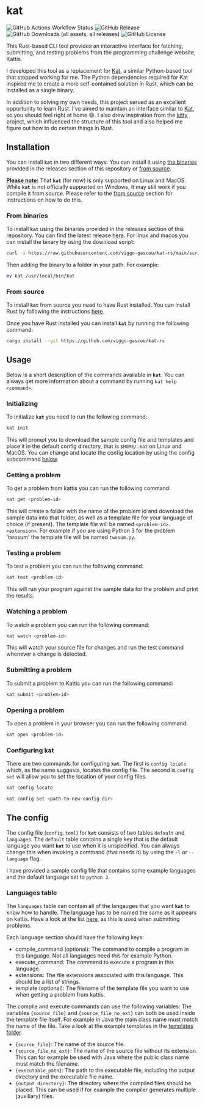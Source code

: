 # kat

![GitHub Actions Workflow Status](https://img.shields.io/github/actions/workflow/status/viggo-gascou/kat-rs/release)
![GitHub Release](https://img.shields.io/github/v/release/viggo-gascou/kat-rs)
![GitHub Downloads (all assets, all releases)](https://img.shields.io/github/downloads/viggo-gascou/kat-rs/total)
![GitHub License](https://img.shields.io/github/license/viggo-gascou/kat-rs)

This Rust-based CLI tool provides an interactive interface for fetching,
submitting, and testing problems from the programming challenge website,
Kattis.

I developed this tool as a replacement for
[Kat](https://github.com/Duckapple/Kat), a similar Python-based tool that
stopped working for me. The Python dependencies required for Kat inspired me to
create a more self-contained solution in Rust, which can be installed as a
single binary.

In addition to solving my own needs, this project served as an excellent
opportunity to learn Rust. I've aimed to maintain an interface similar to
[Kat](https://github.com/Duckapple/Kat), so you should feel right at home 😄. I
also drew inspiration from the [kitty](https://github.com/avborup/kitty)
project, which influenced the structure of this tool and also helped me figure
out how to do certain things in Rust.

## Installation

You can install **`kat`** in two different ways. You can install it using
[the binaries](#from-binaries) provided in the
releases section of this repository or [from source](#from-source).

<ins>**Please note:**</ins> That **`kat`** (for now) is only supported on Linux and MacOS.
While **`kat`** is not officially supported on Windows, it may still work if you
compile it from source. Please refer to the [from source](#from-source) section
for instructions on how to do this.

<!--### Homebrew

To install **`kat`** using homebrew by running the following command:

```bash
brew install viggo-gascou/kat-rs
```
-->

### From binaries

To install **`kat`** using the binaries provided in the releases
section of this repository. You can find the latest release
[here](https://github.com/viggo-gascou/kat-rs/releases/latest). For linux and
macos you can install the binary by using the download script:

```bash
curl -s https://raw.githubusercontent.com/viggo-gascou/kat-rs/main/scripts/download-latest.sh | bash
```

Then adding the binary to a folder in your path. For example:

```bash
mv kat /usr/local/bin/kat
```

### From source

To install **`kat`** from source you need to have Rust installed. You can
install Rust by following the instructions
[here](https://www.rust-lang.org/tools/install).

Once you have Rust installed you can install **`kat`** by running the following
command:

```bash
cargo install --git https://github.com/viggo-gascou/kat-rs
```

## Usage

Below is a short description of the commands available in **`kat`**. You can
always get more information about a command by running `kat help <command>`.

### Initializing

To initialize **`kat`** you need to run the following command:

```bash
kat init
```

This will prompt you to download the sample config file and templates and place
it in the default config directory, that is `$HOME/.kat` on Linux and MacOS.
You can change and locate the config location by using the config subcommand
[below](#configuring-kat).

### Getting a problem

To get a problem from kattis you can run the following command:

```bash
kat get <problem-id>
```

This will create a folder with the name of the problem id and download the
sample data into that folder, as well as a template file for your language of
choice (if present). The template file will be named `<problem-id>.<extension>`.
For example if you are using Python 3 for the problem 'twosum' the template file
will be named `twosum.py`.

### Testing a problem

To test a problem you can run the following command:

```bash
kat test <problem-id>
```

This will run your program against the sample data for the problem and print the
results.

### Watching a problem

To watch a problem you can run the following command:

```bash
kat watch <problem-id>
```

This will watch your source file for changes and run the test command whenever a
change is detected.

### Submitting a problem

To submit a problem to Kattis you can run the following command:

```bash
kat submit <problem-id>
```

### Opening a problem

To open a problem in your browser you can run the following command:

```bash
kat open <problem-id>
```

### Configuring kat

There are two commands for configuring **`kat`**. The first is `config locate`
which, as the name suggests, locates the config file. The second is `config set`
will allow you to set the location of your config files.

```bash
kat config locate
```

```bash
kat config set <path-to-new-config-dir>
```

## The config

The config file (`config.toml`) for **`kat`** consists of two tables `default`
and `languages`. The `default` table contains a single key that is the default
language you want **`kat`** to use when it is unspecified. You can always change
this when invoking a command (that needs it) by using the `-l` or `--language`
flag.

I have provided a sample config file that contains some example languages and
the default language set to `python 3`.

### Languages table

The `languages` table can contain all of the langauges that you want **`kat`**
to know how to handle. The language has to be named the same as it appears on
kattis. Have a look at the list [here](https://open.kattis.com/languages), as
this is used when submitting problems.

Each language section should have the following keys:

- compile_command (optional): The command to compile a program in this language.
  Not all languages need this for example Python.
- execute_command: The command to execute a program in this language.
- extensions: The file extensions associated with this language. This should be
  a list of strings.
- template (optional): The filename of the template file you want to use when
  getting a problem from kattis.

The compile and execute commands can use the following variables:
The variables `{source_file}` and `{source_file_no_ext}` can both be used inside
the template file itself. For example in Java the main class name must match the
name of the file. Take a look at the example templates in the [templates
folder](templates).

- `{source_file}`: The name of the source file.
- `{source_file_no_ext}`: The name of the source file without its extension.
  This can for example be used with Java where the public  class name must match
  the filename.
- `{executable_path}`: The path to the executable file, including the output
  directory and the executable file name.
- `{output_directory}`: The directory where the compiled files should be placed.
  This can be used if for example the compiler generates  multiple (auxiliary)
  files.
